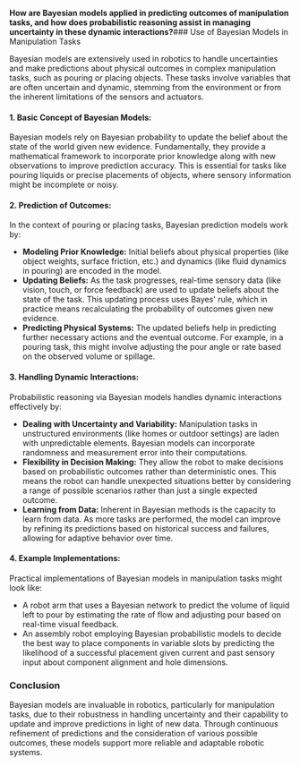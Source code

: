 **How are Bayesian models applied in predicting outcomes of manipulation tasks, and how does probabilistic reasoning assist in managing uncertainty in these dynamic interactions?**### Use of Bayesian Models in Manipulation Tasks

Bayesian models are extensively used in robotics to handle uncertainties and make predictions about physical outcomes in complex manipulation tasks, such as pouring or placing objects. These tasks involve variables that are often uncertain and dynamic, stemming from the environment or from the inherent limitations of the sensors and actuators.

#### **1. Basic Concept of Bayesian Models:**

Bayesian models rely on Bayesian probability to update the belief about the state of the world given new evidence. Fundamentally, they provide a mathematical framework to incorporate prior knowledge along with new observations to improve prediction accuracy. This is essential for tasks like pouring liquids or precise placements of objects, where sensory information might be incomplete or noisy.

#### **2. Prediction of Outcomes:**

In the context of pouring or placing tasks, Bayesian prediction models work by:

- **Modeling Prior Knowledge:** Initial beliefs about physical properties (like object weights, surface friction, etc.) and dynamics (like fluid dynamics in pouring) are encoded in the model.
- **Updating Beliefs:** As the task progresses, real-time sensory data (like vision, touch, or force feedback) are used to update beliefs about the state of the task. This updating process uses Bayes' rule, which in practice means recalculating the probability of outcomes given new evidence.
- **Predicting Physical Systems:** The updated beliefs help in predicting further necessary actions and the eventual outcome. For example, in a pouring task, this might involve adjusting the pour angle or rate based on the observed volume or spillage.

#### **3. Handling Dynamic Interactions:**

Probabilistic reasoning via Bayesian models handles dynamic interactions effectively by:

- **Dealing with Uncertainty and Variability:** Manipulation tasks in unstructured environments (like homes or outdoor settings) are laden with unpredictable elements. Bayesian models can incorporate randomness and measurement error into their computations.
- **Flexibility in Decision Making:** They allow the robot to make decisions based on probabilistic outcomes rather than deterministic ones. This means the robot can handle unexpected situations better by considering a range of possible scenarios rather than just a single expected outcome.
- **Learning from Data:** Inherent in Bayesian methods is the capacity to learn from data. As more tasks are performed, the model can improve by refining its predictions based on historical success and failures, allowing for adaptive behavior over time.

#### **4. Example Implementations:**

Practical implementations of Bayesian models in manipulation tasks might look like:
- A robot arm that uses a Bayesian network to predict the volume of liquid left to pour by estimating the rate of flow and adjusting pour based on real-time visual feedback.
- An assembly robot employing Bayesian probabilistic models to decide the best way to place components in variable slots by predicting the likelihood of a successful placement given current and past sensory input about component alignment and hole dimensions.

### Conclusion

Bayesian models are invaluable in robotics, particularly for manipulation tasks, due to their robustness in handling uncertainty and their capability to update and improve predictions in light of new data. Through continuous refinement of predictions and the consideration of various possible outcomes, these models support more reliable and adaptable robotic systems.